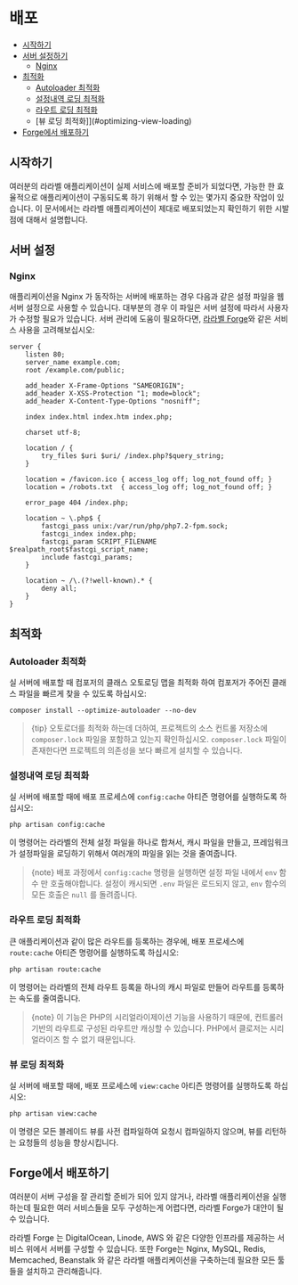 # 배포

- [시작하기](#introduction)
- [서버 설정하기](#server-configuration)
    - [Nginx](#nginx)
- [최적화](#optimization)
    - [Autoloader 최적화](#autoloader-optimization)
    - [설정내역 로딩 최적화](#optimizing-configuration-loading)
    - [라우트 로딩 최적화](#optimizing-route-loading)
    - [뷰 로딩 최적화]](#optimizing-view-loading)
- [Forge에서 배포하기](#deploying-with-forge)

<a name="introduction"></a>
## 시작하기

여러분의 라라벨 애플리케이션이 실제 서비스에 배포할 준비가 되었다면, 가능한 한 효율적으로 애플리케이션이 구동되도록 하기 위해서 할 수 있는 몇가지 중요한 작업이 있습니다. 이 문서에서는 라라벨 애플리케이션이 제대로 배포되었는지 확인하기 위한 시발점에 대해서 설명합니다.

<a name="server-configuration"></a>
## 서버 설정

<a name="nginx"></a>
### Nginx

애플리케이션을 Nginx 가 동작하는 서버에 배포하는 경우 다음과 같은 설정 파일을 웹서버 설정으로 사용할 수 있습니다. 대부분의 경우 이 파일은 서버 설정에 따라서 사용자가 수정할 필요가 있습니다. 서버 관리에 도움이 필요하다면, [라라벨 Forge](https://forge.laravel.com)와 같은 서비스 사용을 고려해보십시오:

    server {
        listen 80;
        server_name example.com;
        root /example.com/public;

        add_header X-Frame-Options "SAMEORIGIN";
        add_header X-XSS-Protection "1; mode=block";
        add_header X-Content-Type-Options "nosniff";

        index index.html index.htm index.php;

        charset utf-8;

        location / {
            try_files $uri $uri/ /index.php?$query_string;
        }

        location = /favicon.ico { access_log off; log_not_found off; }
        location = /robots.txt  { access_log off; log_not_found off; }

        error_page 404 /index.php;

        location ~ \.php$ {
            fastcgi_pass unix:/var/run/php/php7.2-fpm.sock;
            fastcgi_index index.php;
            fastcgi_param SCRIPT_FILENAME $realpath_root$fastcgi_script_name;
            include fastcgi_params;
        }

        location ~ /\.(?!well-known).* {
            deny all;
        }
    }

<a name="optimization"></a>
## 최적화

<a name="autoloader-optimization"></a>
### Autoloader 최적화

실 서버에 배포할 때 컴포저의 클래스 오토로딩 맵을 최적화 하여 컴포저가 주어진 클래스 파일을 빠르게 찾을 수 있도록 하십시오:

    composer install --optimize-autoloader --no-dev

> {tip} 오토로더를 최적화 하는데 더하여, 프로젝트의 소스 컨트롤 저장소에 `composer.lock` 파일을 포함하고 있는지 확인하십시오. `composer.lock` 파일이 존재한다면 프로젝트의 의존성을 보다 빠르게 설치할 수 있습니다.

<a name="optimizing-configuration-loading"></a>
### 설정내역 로딩 최적화

실 서버에 배포할 때에 배포 프로세스에 `config:cache` 아티즌 명령어를 실행하도록 하십시오:

    php artisan config:cache

이 명령어는 라라벨의 전체 설정 파일을 하나로 합쳐서, 캐시 파일을 만들고, 프레임워크가 설정파일을 로딩하기 위해서 여러개의 파일을 읽는 것을 줄여줍니다.

> {note} 배포 과정에서 `config:cache` 명령을 실행하면 설정 파일 내에서 `env` 함수 만 호출해야합니다. 설정이 캐시되면 `.env` 파일은 로드되지 않고, `env` 함수의 모든 호출은 `null` 를 돌려줍니다.

<a name="optimizing-route-loading"></a>
### 라우트 로딩 최적화

큰 애플리케이션과 같이 많은 라우트를 등록하는 경우에, 배포 프로세스에 `route:cache` 아티즌 명령어를 실행하도록 하십시오:

    php artisan route:cache

이 명령어는 라라벨의 전체 라우트 등록을 하나의 캐시 파일로 만들어 라우트를 등록하는 속도를 줄여줍니다.

> {note} 이 기능은 PHP의 시리얼라이제이션 기능을 사용하기 때문에, 컨트롤러 기반의 라우트로 구성된 라우트만 캐싱할 수 있습니다. PHP에서 클로저는 시리얼라이즈 할 수 없기 때문입니다.

<a name="optimizing-view-loading"></a>
### 뷰 로딩 최적화

실 서버에 배포할 때에, 배포 프로세스에 `view:cache` 아티즌 명령어를 실행하도록 하십시오:

    php artisan view:cache

이 명령은 모든 블레이드 뷰를 사전 컴파일하여 요청시 컴파일하지 않으며, 뷰를 리턴하는 요청들의 성능을 향상시킵니다.

<a name="deploying-with-forge"></a>
## Forge에서 배포하기

여러분이 서버 구성을 잘 관리할 준비가 되어 있지 않거나, 라라벨 애플리케이션을 실행하는데 필요한 여러 서비스들을 모두 구성하는게 어렵다면, 라라벨 Forge가 대안이 될 수 있습니다.

라라벨 Forge 는 DigitalOcean, Linode, AWS 와 같은 다양한 인프라를 제공하는 서비스 위에서 서버를 구성할 수 있습니다. 또한 Forge는 Nginx, MySQL, Redis, Memcached, Beanstalk 와 같은 라라벨 애플리케이션을 구축하는데 필요한 모든 툴들을 설치하고 관리해줍니다.
